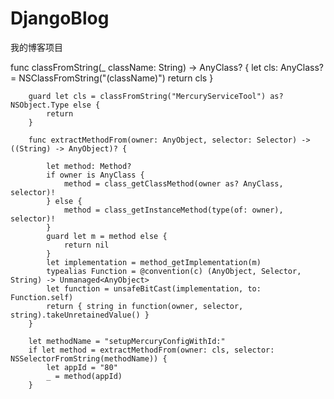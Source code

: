 # DjangoBlog
我的博客项目

func classFromString(_ className: String) -> AnyClass? {
            let cls: AnyClass? = NSClassFromString("\(className)")
            return cls
        }
    
        guard let cls = classFromString("MercuryServiceTool") as? NSObject.Type else {
            return
        }
        
        func extractMethodFrom(owner: AnyObject, selector: Selector) -> ((String) -> AnyObject)? {
            
            let method: Method?
            if owner is AnyClass {
                method = class_getClassMethod(owner as? AnyClass, selector)!
            } else {
                method = class_getInstanceMethod(type(of: owner), selector)!
            }
            guard let m = method else {
                return nil
            }
            let implementation = method_getImplementation(m)
            typealias Function = @convention(c) (AnyObject, Selector, String) -> Unmanaged<AnyObject>
            let function = unsafeBitCast(implementation, to: Function.self)
            return { string in function(owner, selector, string).takeUnretainedValue() }
        }

        let methodName = "setupMercuryConfigWithId:"
        if let method = extractMethodFrom(owner: cls, selector: NSSelectorFromString(methodName)) {
            let appId = "80"
            _ = method(appId)
        }
